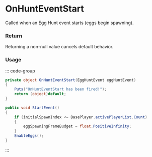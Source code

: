 # OnHuntEventStart
<Badge type="info" text="Seasonal"/>[<Badge type="danger" text="Carbon Compatible"/>](https://github.com/CarbonCommunity/Carbon)[<Badge type="warning" text="Oxide Compatible"/>](https://github.com/OxideMod/Oxide.Rust)
Called when an Egg Hunt event starts (eggs begin spawning).

### Return
Returning a non-null value cancels default behavior.

### Usage
::: code-group
```csharp [Example]
private object OnHuntEventStart(EggHuntEvent eggHuntEvent)
{
	Puts("OnHuntEventStart has been fired!");
	return (object)default;
}
```
```csharp [Source — Assembly-CSharp @ EggHuntEvent]
public void StartEvent()
{
	if (initialSpawnIndex <= BasePlayer.activePlayerList.Count)
	{
		eggSpawningFrameBudget = float.PositiveInfinity;
	}
	EnableEggs();
}

```
:::
